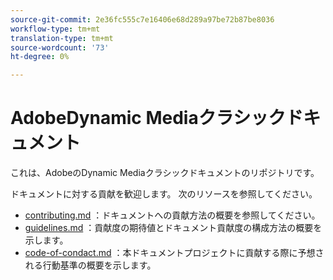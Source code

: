 ```yaml
---
source-git-commit: 2e36fc555c7e16406e68d289a97be72b87be8036
workflow-type: tm+mt
translation-type: tm+mt
source-wordcount: '73'
ht-degree: 0%

---
```

# AdobeDynamic Mediaクラシックドキュメント

これは、AdobeのDynamic Mediaクラシックドキュメントのリポジトリです。

ドキュメントに対する貢献を歓迎します。 次のリソースを参照してください。

* [contributing.md](contributing.md) ：ドキュメントへの貢献方法の概要を参照してください。
* [guidelines.md](guidelines.md) ：貢献度の期待値とドキュメント貢献度の構成方法の概要を示します。
* [code-of-condact.md](code-of-conduct.md) ：本ドキュメントプロジェクトに貢献する際に予想される行動基準の概要を示します。
